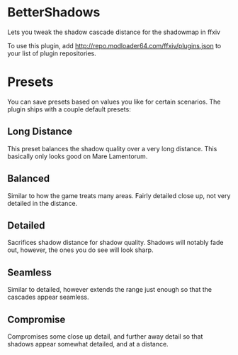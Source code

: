 # BetterShadows
Lets you tweak the shadow cascade distance for the shadowmap in ffxiv

To use this plugin, add http://repo.modloader64.com/ffxiv/plugins.json to your list of plugin repositories.

# Presets
You can save presets based on values you like for certain scenarios. The plugin ships with a couple default presets:

## Long Distance
This preset balances the shadow quality over a very long distance. This basically only looks good on Mare Lamentorum.

## Balanced
Similar to how the game treats many areas. Fairly detailed close up, not very detailed in the distance.

## Detailed
Sacrifices shadow distance for shadow quality. Shadows will notably fade out, however, the ones you do see will look sharp.

## Seamless
Similar to detailed, however extends the range just enough so that the cascades appear seamless.

## Compromise
Compromises some close up detail, and further away detail so that shadows appear somewhat detailed, and at a distance.

